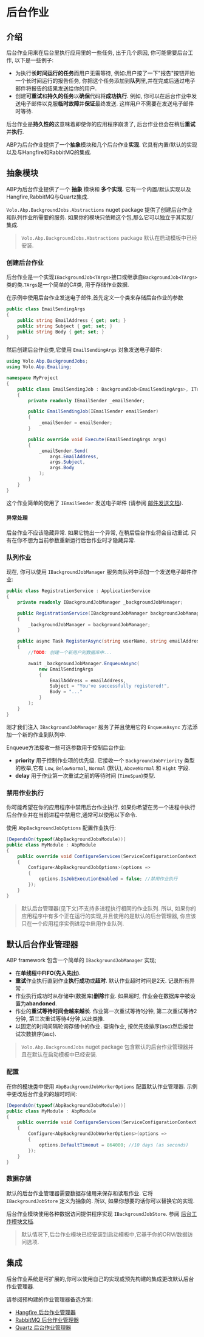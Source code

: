 # 后台作业

## 介绍

后台作业用来在后台里执行应用里的一些任务, 出于几个原因, 你可能需要后台工作, 以下是一些例子:

- 为执行**长时间运行的任务**而用户无需等待, 例如:用户按了一下"报告"按钮开始一个长时间运行的报告任务, 你把这个任务添加到**队列**里,并在完成后通过电子邮件将报告的结果发送给你的用户.
- 创建**可重试**和**持久的任务**以**确保**代码将**成功执行**. 例如, 你可以在后台作业中发送电子邮件以克服**临时故障**并**保证**最终发送. 这样用户不需要在发送电子邮件时等待.

后台作业是**持久性的**这意味着即使你的应用程序崩溃了, 后台作业也会在稍后**重试**并**执行**.

ABP为后台作业提供了一个**抽象**模块和几个后台作业**实现**. 它具有内置/默认的实现以及与Hangfire和RabbitMQ的集成.

## 抽象模块

ABP为后台作业提供了一个 **抽象** 模块和 **多个实现**. 它有一个内置/默认实现以及Hangfire,RabbitMQ与Quartz集成.

`Volo.Abp.BackgroundJobs.Abstractions` nuget package 提供了创建后台作业和队列作业所需要的服务. 如果你的模块只依赖这个包,那么它可以独立于其实现/集成.

> `Volo.Abp.BackgroundJobs.Abstractions` package 默认在启动模板中已经安装.

### 创建后台作业

后台作业是一个实现`IBackgroundJob<TArgs>`接口或继承自`BackgroundJob<TArgs>`类的类.`TArgs`是一个简单的C#类, 用于存储作业数据.

在示例中使用后台作业发送电子邮件,首先定义一个类来存储后台作业的参数

````csharp
public class EmailSendingArgs
{
    public string EmailAddress { get; set; }
    public string Subject { get; set; }
    public string Body { get; set; }
}
````

然后创建后台作业类,它使用 `EmailSendingArgs` 对象发送电子邮件:

````csharp
using Volo.Abp.BackgroundJobs;
using Volo.Abp.Emailing;

namespace MyProject
{
    public class EmailSendingJob : BackgroundJob<EmailSendingArgs>, ITransientDependency
    {
        private readonly IEmailSender _emailSender;

        public EmailSendingJob(IEmailSender emailSender)
        {
            _emailSender = emailSender;
        }

        public override void Execute(EmailSendingArgs args)
        {
            _emailSender.Send(
                args.EmailAddress,
                args.Subject,
                args.Body
            );
        }
    }
}
````

这个作业简单的使用了 `IEmailSender` 发送电子邮件 (请参阅 [邮件发送文档](Emailing.md)).

#### 异常处理

后台作业不应该隐藏异常. 如果它抛出一个异常, 在稍后后台作业将会自动重试. 只有在你不想为当前参数重新运行后台作业时才隐藏异常.

### 队列作业

现在, 你可以使用 `IBackgroundJobManager` 服务向队列中添加一个发送电子邮件作业:

````csharp
public class RegistrationService : ApplicationService
{
    private readonly IBackgroundJobManager _backgroundJobManager;

    public RegistrationService(IBackgroundJobManager backgroundJobManager)
    {
        _backgroundJobManager = backgroundJobManager;
    }

    public async Task RegisterAsync(string userName, string emailAddress, string password)
    {
        //TODO: 创建一个新用户到数据库中...

        await _backgroundJobManager.EnqueueAsync(
            new EmailSendingArgs
            {
                EmailAddress = emailAddress,
                Subject = "You've successfully registered!",
                Body = "..."
            }
        );
    }
}
````

刚才我们注入 `IBackgroundJobManager` 服务了并且使用它的 `EnqueueAsync` 方法添加一个新的作业到队列中.

Enqueue方法接收一些可选参数用于控制后台作业:

* **priority** 用于控制作业项的优先级. 它接收一个 `BackgroundJobPriority` 类型的枚举,它有 `Low`, `BelowNormal`, `Normal` (默认), `AboveNormal` 和 `Hight` 字段.
* **delay** 用于作业第一次重试之前的等待时间 (`TimeSpan`)类型.

### 禁用作业执行

你可能希望在你的应用程序中禁用后台作业执行. 如果你希望在另一个进程中执行后台作业并在当前进程中禁用它,通常可以使用以下命令.

使用 `AbpBackgroundJobOptions` 配置作业执行:

````csharp
[DependsOn(typeof(AbpBackgroundJobsModule))]
public class MyModule : AbpModule
{
    public override void ConfigureServices(ServiceConfigurationContext context)
    {
        Configure<AbpBackgroundJobOptions>(options =>
        {
            options.IsJobExecutionEnabled = false; //禁用作业执行
        });
    }
}
````

> 默认后台管理器(见下文)不支持多进程执行相同的作业队列. 所以, 如果你的应用程序中有多个正在运行的实现,并且使用的是默认的后台管理器, 你应该只在一个应用程序实例进程中启用作业队列.

## 默认后台作业管理器

ABP framework 包含一个简单的 `IBackgroundJobManager` 实现;

- 在**单线程**中**FIFO(先入先出)**.
- **重试**作业执行直到作业**执行成功**或**超时**. 默认作业超时时间是2天. 记录所有异常 .
- 作业执行成功时从存储中(数据库)**删除**作业. 如果超时, 作业会在数据库中被设置为**abandoned**.
- 作业的**重试等待时间会越来越长**. 作业第一次重试等待1分钟, 第二次重试等待2分钟, 第三次重试等待4分钟,以此类推.
- 以固定的时间间隔轮询存储中的作业. 查询作业, 按优先级排序(asc)然后按尝试次数排序(asc).

> `Volo.Abp.BackgroundJobs` nuget package 包含默认的后台作业管理器并且在默认在启动模板中已经安装.

### 配置

在你的[模块类](Module-Development-Basics.md)中使用 `AbpBackgroundJobWorkerOptions` 配置默认作业管理器.
示例中更改后台作业的的超时时间:

````csharp
[DependsOn(typeof(AbpBackgroundJobsModule))]
public class MyModule : AbpModule
{
    public override void ConfigureServices(ServiceConfigurationContext context)
    {
        Configure<AbpBackgroundJobWorkerOptions>(options =>
        {
            options.DefaultTimeout = 864000; //10 days (as seconds)
        });
    }
}
````

### 数据存储

默认的后台作业管理器需要数据存储用来保存和读取作业. 它将 `IBackgroundJobStore` 定义为抽象的. 所以, 如果你想要的话你可以替换它的实现.

后台作业模块使用各种数据访问提供程序实现 `IBackgroundJobStore`. 参阅 [后台工作模块文档](Modules/Background-Jobs.md).

> 默认情况下,后台作业模块已经安装到启动模板中,它基于你的ORM/数据访问选项.

## 集成

后台作业系统是可扩展的,你可以使用自己的实现或预先构建的集成更改默认后台作业管理器.

请参阅预构建的作业管理器备选方案:

* [Hangfire 后台作业管理器](Background-Jobs-Hangfire.md)
* [RabbitMQ 后台作业管理器](Background-Jobs-RabbitMq.md)
* [Quartz 后台作业管理器](Background-Jobs-Quartz.md)
